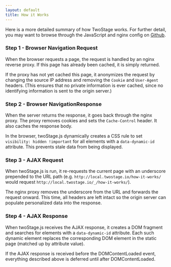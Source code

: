 ```yaml
---
layout: default
title: How it Works
---
```


Here is a more detailed summary of how TwoStage works.  For further detail, you may want to browse through the JavaScript and nginx config on [Github](https://github.com/strommen/twoStage).

### Step 1 - Browser Navigation Request

When the browser requests a page, the request is handled by an nginx reverse proxy.  If this page has already been cached, it is simply returned.  

If the proxy has not yet cached this page, it anonymizes the request by changing the source IP address and removing the `Cookie` and `User-Agent` headers.  (This ensures that no private information is ever cached, since no identifying information is sent to the origin server.)

### Step 2 - Browser NavigationResponse

When the server returns the response, it goes back through the nginx proxy.  The proxy removes cookies and sets the `Cache-Control` header.  It also caches the response body.

In the browser, twoStage.js dynamically creates a CSS rule to set `visibility: hidden !important` for all elements with a `data-dynamic-id` attribute.  This prevents stale data from being displayed.

### Step 3 - AJAX Request

When twoStage.js is run, it re-requests the current page with an underscore prepended to the URL path (e.g. `http://local.twostage.io/how-it-works/` would request `http://local.twostage.io/_/how-it-works/`).

The nginx proxy removes the underscore from the URL and forwards the request onward.  This time, all headers are left intact so the origin server can populate personalized data into the response.

### Step 4 - AJAX Response

When twoStage.js receives the AJAX response, it creates a DOM fragment and searches for elements with a `data-dynamic-id` attribute.  Each such dynamic element replaces the corresponding DOM element in the static page (matched up by attribute value).

If the AJAX response is received before the DOMContentLoaded event, everything described above is deferred until after DOMContentLoaded.